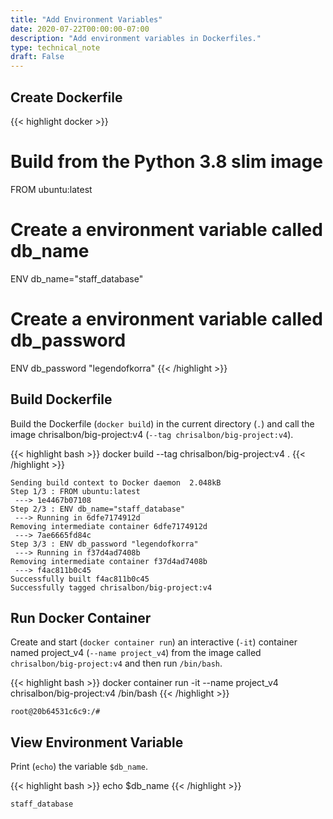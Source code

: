 ```yaml
---
title: "Add Environment Variables"
date: 2020-07-22T00:00:00-07:00
description: "Add environment variables in Dockerfiles."
type: technical_note
draft: False
---
```


## Create Dockerfile

{{< highlight docker >}}
# Build from the Python 3.8 slim image
FROM ubuntu:latest

# Create a environment variable called db_name
ENV db_name="staff_database"

# Create a environment variable called db_password
ENV db_password "legendofkorra"
{{< /highlight >}}

## Build Dockerfile

Build the Dockerfile (`docker build`) in the current directory (`.`) and call the image chrisalbon/big-project:v4 (`--tag chrisalbon/big-project:v4`).

{{< highlight bash >}}
docker build --tag chrisalbon/big-project:v4 .
{{< /highlight >}}
```
Sending build context to Docker daemon  2.048kB
Step 1/3 : FROM ubuntu:latest
 ---> 1e4467b07108
Step 2/3 : ENV db_name="staff_database"
 ---> Running in 6dfe7174912d
Removing intermediate container 6dfe7174912d
 ---> 7ae6665fd84c
Step 3/3 : ENV db_password "legendofkorra"
 ---> Running in f37d4ad7408b
Removing intermediate container f37d4ad7408b
 ---> f4ac811b0c45
Successfully built f4ac811b0c45
Successfully tagged chrisalbon/big-project:v4
```

## Run Docker Container

Create and start (`docker container run`) an interactive (`-it`) container named project_v4 (`--name project_v4`) from the image called `chrisalbon/big-project:v4` and then run `/bin/bash`.

{{< highlight bash >}}
docker container run -it --name project_v4 chrisalbon/big-project:v4 /bin/bash
{{< /highlight >}}
```
root@20b64531c6c9:/#
```

## View Environment Variable

Print (`echo`) the variable `$db_name`.

{{< highlight bash >}}
echo $db_name
{{< /highlight >}}
```
staff_database
```